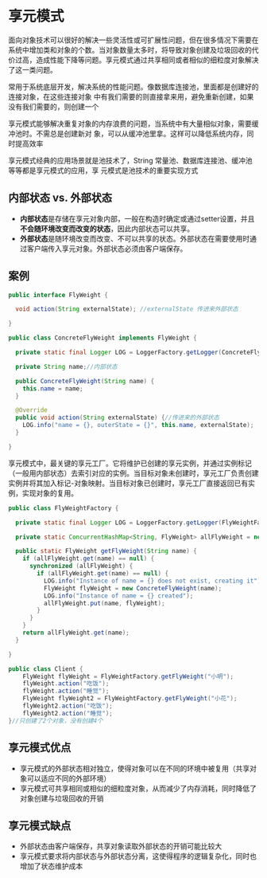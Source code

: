 # 享元模式

面向对象技术可以很好的解决一些灵活性或可扩展性问题，但在很多情况下需要在系统中增加类和对象的个数。当对象数量太多时，将导致对象创建及垃圾回收的代价过高，造成性能下降等问题。享元模式通过共享相同或者相似的细粒度对象解决了这一类问题。



常用于系统底层开发，解决系统的性能问题。像数据库连接池，里面都是创建好的连接对象，在这些连接对象 中有我们需要的则直接拿来用，避免重新创建，如果没有我们需要的，则创建一个

享元模式能够解决重复对象的内存浪费的问题，当系统中有大量相似对象，需要缓冲池时。不需总是创建新对 象，可以从缓冲池里拿。这样可以降低系统内存，同时提高效率

享元模式经典的应用场景就是池技术了，String 常量池、数据库连接池、缓冲池等等都是享元模式的应用，享 元模式是池技术的重要实现方式



## 内部状态 vs. 外部状态

- **内部状态**是存储在享元对象内部，一般在构造时确定或通过setter设置，并且**不会随环境改变而改变的状态**，因此内部状态可以共享。
- **外部状态**是随环境改变而改变、不可以共享的状态。外部状态在需要使用时通过客户端传入享元对象。外部状态必须由客户端保存。



## 案例



```java
public interface FlyWeight {

  void action(String externalState); //externalState 传进来外部状态

}
```



```java
public class ConcreteFlyWeight implements FlyWeight {

  private static final Logger LOG = LoggerFactory.getLogger(ConcreteFlyWeight.class);

  private String name;//内部状态

  public ConcreteFlyWeight(String name) {
    this.name = name;
  }

  @Override
  public void action(String externalState) {//传进来的外部状态
    LOG.info("name = {}, outerState = {}", this.name, externalState);
  }

}
```

享元模式中，最关键的享元工厂。它将维护已创建的享元实例，并通过实例标记（一般用内部状态）去索引对应的实例。当目标对象未创建时，享元工厂负责创建实例并将其加入标记-对象映射。当目标对象已创建时，享元工厂直接返回已有实例，实现对象的复用。

```java
public class FlyWeightFactory {

  private static final Logger LOG = LoggerFactory.getLogger(FlyWeightFactory.class);

  private static ConcurrentHashMap<String, FlyWeight> allFlyWeight = new ConcurrentHashMap<String, FlyWeight>();

  public static FlyWeight getFlyWeight(String name) {
    if (allFlyWeight.get(name) == null) {
      synchronized (allFlyWeight) {
        if (allFlyWeight.get(name) == null) {
          LOG.info("Instance of name = {} does not exist, creating it");
          FlyWeight flyWeight = new ConcreteFlyWeight(name);
          LOG.info("Instance of name = {} created");
          allFlyWeight.put(name, flyWeight);
        }
      }
    }
    return allFlyWeight.get(name);
  }

}
```

```java
public class Client {
    FlyWeight flyWeight = FlyWeightFactory.getFlyWeight("小明");
    flyWeight.action("吃饭");
    flyWeight.action("睡觉");
    FlyWeight flyWeight2 = FlyWeightFactory.getFlyWeight("小花");
    flyWeight2.action("吃饭");
    flyWeight2.action("睡觉");
}//只创建了2个对象，没有创建4个
```





## 享元模式优点

- 享元模式的外部状态相对独立，使得对象可以在不同的环境中被复用（共享对象可以适应不同的外部环境）
- 享元模式可共享相同或相似的细粒度对象，从而减少了内存消耗，同时降低了对象创建与垃圾回收的开销

## 享元模式缺点

- 外部状态由客户端保存，共享对象读取外部状态的开销可能比较大
- 享元模式要求将内部状态与外部状态分离，这使得程序的逻辑复杂化，同时也增加了状态维护成本